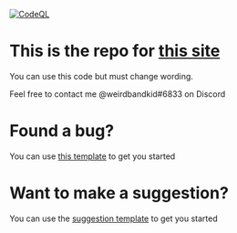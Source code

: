 [![CodeQL](https://github.com/weirdbandkid-games/weirdbandkid-games.github.io/actions/workflows/codeql-analysis.yml/badge.svg)](https://github.com/weirdbandkid-games/weirdbandkid-games.github.io/actions/workflows/codeql-analysis.yml)

# This is the repo for [this site](https://www.weirdbandkid.games)
You can use this code but must change wording.

Feel free to contact me @weirdbandkid#6833 on Discord

# Found a bug?
You can use [this template](https://github.com/weirdbandkid-games/weirdbandkid-games.github.io/issues/new?assignees=&labels=bug&template=bug-report.md&title=) to get you started

# Want to make a suggestion?
You can use the [suggestion template](https://github.com/weirdbandkid-games/weirdbandkid-games.github.io/issues/new?assignees=&labels=Suggestion&template=suggestion.md&title=) to get you started
